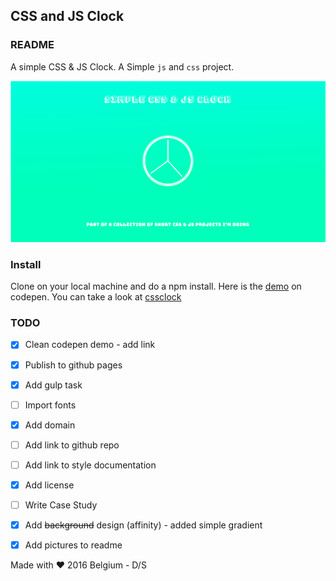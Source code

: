 ## CSS and JS Clock

### README

A simple CSS &amp; JS Clock. A Simple `js` and `css` project.

![cssclock screenshot](src/img/cssclock.png)

### Install
 Clone on your local machine and do a npm install.
 Here is the [demo](http://codepen.io/intercoder/pen/0a7aa8be6c89bf0d5ac133b173dd35f6?editors=1100) on codepen. You can take a look at [cssclock](https://cssclock.site)

### TODO
- [x] Clean codepen demo - add link
- [x] Publish to github pages
- [x] Add gulp task
- [ ] Import fonts
- [x] Add domain
- [ ] Add link to github repo
- [ ] Add link to style documentation
- [x] Add license
- [ ] Write Case Study
- [x] Add ~~background~~ design (affinity) - added simple gradient
- [x] Add pictures to readme


Made with ❤  2016 Belgium - D/S
